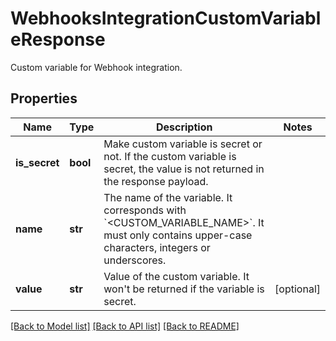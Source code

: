 # WebhooksIntegrationCustomVariableResponse

Custom variable for Webhook integration.

## Properties

| Name          | Type     | Description                                                                                                                                                   | Notes      |
| ------------- | -------- | ------------------------------------------------------------------------------------------------------------------------------------------------------------- | ---------- |
| **is_secret** | **bool** | Make custom variable is secret or not. If the custom variable is secret, the value is not returned in the response payload.                                   |
| **name**      | **str**  | The name of the variable. It corresponds with &#x60;&lt;CUSTOM_VARIABLE_NAME&gt;&#x60;. It must only contains upper-case characters, integers or underscores. |
| **value**     | **str**  | Value of the custom variable. It won&#39;t be returned if the variable is secret.                                                                             | [optional] |

[[Back to Model list]](README.md#documentation-for-models) [[Back to API list]](README.md#documentation-for-api-endpoints) [[Back to README]](README.md)
